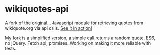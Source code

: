 wikiquotes-api
==============

A fork of the original...
Javascript module for retrieving quotes from wikiquote.org via api calls. [See it in action!](http://natetyler.github.io)

My fork is a simplified version, a simple call returns a random quote.
ES6, no jQuery.
Fetch api, promises.
Working on making it more reliable with tests.
